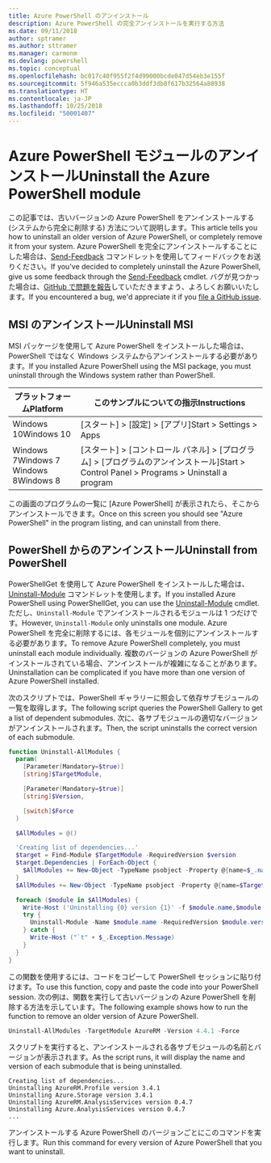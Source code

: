 ```yaml
---
title: Azure PowerShell のアンインストール
description: Azure PowerShell の完全アンインストールを実行する方法
ms.date: 09/11/2018
author: sptramer
ms.author: sttramer
ms.manager: carmonm
ms.devlang: powershell
ms.topic: conceptual
ms.openlocfilehash: bc017c40f955f2f4d99000bcde047d54eb3e155f
ms.sourcegitcommit: 5f946a535eccca0b3ddf3db8f617b32564a88938
ms.translationtype: HT
ms.contentlocale: ja-JP
ms.lasthandoff: 10/25/2018
ms.locfileid: "50001407"
---
```

# <a name="uninstall-the-azure-powershell-module"></a><span data-ttu-id="8c1a9-103">Azure PowerShell モジュールのアンインストール</span><span class="sxs-lookup"><span data-stu-id="8c1a9-103">Uninstall the Azure PowerShell module</span></span>

<span data-ttu-id="8c1a9-104">この記事では、古いバージョンの Azure PowerShell をアンインストールする (システムから完全に削除する) 方法について説明します。</span><span class="sxs-lookup"><span data-stu-id="8c1a9-104">This article tells you how to uninstall an older version of Azure PowerShell, or completely remove it from your system.</span></span> <span data-ttu-id="8c1a9-105">Azure PowerShell を完全にアンインストールすることにした場合は、[Send-Feedback](/powershell/module/azurerm.profile/send-feedback) コマンドレットを使用してフィードバックをお送りください。</span><span class="sxs-lookup"><span data-stu-id="8c1a9-105">If you've decided to completely uninstall the Azure PowerShell, give us some feedback through the [Send-Feedback](/powershell/module/azurerm.profile/send-feedback) cmdlet.</span></span>
<span data-ttu-id="8c1a9-106">バグが見つかった場合は、[GitHub で問題を報告](https://github.com/azure/azure-powershell/issues)していただきますよう、よろしくお願いいたします。</span><span class="sxs-lookup"><span data-stu-id="8c1a9-106">If you encountered a bug, we'd appreciate it if you [file a GitHub issue](https://github.com/azure/azure-powershell/issues).</span></span>

## <a name="uninstall-msi"></a><span data-ttu-id="8c1a9-107">MSI のアンインストール</span><span class="sxs-lookup"><span data-stu-id="8c1a9-107">Uninstall MSI</span></span>

<span data-ttu-id="8c1a9-108">MSI パッケージを使用して Azure PowerShell をインストールした場合は、PowerShell ではなく Windows システムからアンインストールする必要があります。</span><span class="sxs-lookup"><span data-stu-id="8c1a9-108">If you installed Azure PowerShell using the MSI package, you must uninstall through the Windows system rather than PowerShell.</span></span>

| <span data-ttu-id="8c1a9-109">プラットフォーム</span><span class="sxs-lookup"><span data-stu-id="8c1a9-109">Platform</span></span> | <span data-ttu-id="8c1a9-110">このサンプルについての指示</span><span class="sxs-lookup"><span data-stu-id="8c1a9-110">Instructions</span></span> |
|----------|--------------|
| <span data-ttu-id="8c1a9-111">Windows 10</span><span class="sxs-lookup"><span data-stu-id="8c1a9-111">Windows 10</span></span> | <span data-ttu-id="8c1a9-112">[スタート] > [設定] > [アプリ]</span><span class="sxs-lookup"><span data-stu-id="8c1a9-112">Start > Settings > Apps</span></span> |
| <span data-ttu-id="8c1a9-113">Windows 7</span><span class="sxs-lookup"><span data-stu-id="8c1a9-113">Windows 7</span></span> </br><span data-ttu-id="8c1a9-114">Windows 8</span><span class="sxs-lookup"><span data-stu-id="8c1a9-114">Windows 8</span></span> | <span data-ttu-id="8c1a9-115">[スタート] > [コントロール パネル] > [プログラム] > [プログラムのアンインストール]</span><span class="sxs-lookup"><span data-stu-id="8c1a9-115">Start > Control Panel > Programs > Uninstall a program</span></span> |

<span data-ttu-id="8c1a9-116">この画面のプログラムの一覧に [Azure PowerShell] が表示されたら、そこからアンインストールできます。</span><span class="sxs-lookup"><span data-stu-id="8c1a9-116">Once on this screen you should see "Azure PowerShell" in the program listing, and can uninstall from there.</span></span>

## <a name="uninstall-from-powershell"></a><span data-ttu-id="8c1a9-117">PowerShell からのアンインストール</span><span class="sxs-lookup"><span data-stu-id="8c1a9-117">Uninstall from PowerShell</span></span>

<span data-ttu-id="8c1a9-118">PowerShellGet を使用して Azure PowerShell をインストールした場合は、[Uninstall-Module](/powershell/module/powershellget/uninstall-module) コマンドレットを使用します。</span><span class="sxs-lookup"><span data-stu-id="8c1a9-118">If you installed Azure PowerShell using PowerShellGet, you can use the [Uninstall-Module](/powershell/module/powershellget/uninstall-module) cmdlet.</span></span> <span data-ttu-id="8c1a9-119">ただし、`Uninstall-Module` でアンインストールされるモジュールは 1 つだけです。</span><span class="sxs-lookup"><span data-stu-id="8c1a9-119">However, `Uninstall-Module` only uninstalls one module.</span></span> <span data-ttu-id="8c1a9-120">Azure PowerShell を完全に削除するには、各モジュールを個別にアンインストールする必要があります。</span><span class="sxs-lookup"><span data-stu-id="8c1a9-120">To remove Azure PowerShell completely, you must uninstall each module individually.</span></span> <span data-ttu-id="8c1a9-121">複数のバージョンの Azure PowerShell がインストールされている場合、アンインストールが複雑になることがあります。</span><span class="sxs-lookup"><span data-stu-id="8c1a9-121">Uninstallation can be complicated if you have more than one version of Azure PowerShell installed.</span></span>

<span data-ttu-id="8c1a9-122">次のスクリプトでは、PowerShell ギャラリーに照会して依存サブモジュールの一覧を取得します。</span><span class="sxs-lookup"><span data-stu-id="8c1a9-122">The following script queries the PowerShell Gallery to get a list of dependent submodules.</span></span> <span data-ttu-id="8c1a9-123">次に、各サブモジュールの適切なバージョンがアンインストールされます。</span><span class="sxs-lookup"><span data-stu-id="8c1a9-123">Then, the script uninstalls the correct version of each submodule.</span></span>

```powershell
function Uninstall-AllModules {
  param(
    [Parameter(Mandatory=$true)]
    [string]$TargetModule,

    [Parameter(Mandatory=$true)]
    [string]$Version,

    [switch]$Force
  )

  $AllModules = @()

  'Creating list of dependencies...'
  $target = Find-Module $TargetModule -RequiredVersion $version
  $target.Dependencies | ForEach-Object {
    $AllModules += New-Object -TypeName psobject -Property @{name=$_.name; version=$_.requiredversion}
  }
  $AllModules += New-Object -TypeName psobject -Property @{name=$TargetModule; version=$Version}

  foreach ($module in $AllModules) {
    Write-Host ('Uninstalling {0} version {1}' -f $module.name,$module.version)
    try {
      Uninstall-Module -Name $module.name -RequiredVersion $module.version -Force:$Force -ErrorAction Stop
    } catch {
      Write-Host ("`t" + $_.Exception.Message)
    }
  }
}
```

<span data-ttu-id="8c1a9-124">この関数を使用するには、コードをコピーして PowerShell セッションに貼り付けます。</span><span class="sxs-lookup"><span data-stu-id="8c1a9-124">To use this function, copy and paste the code into your PowerShell session.</span></span> <span data-ttu-id="8c1a9-125">次の例は、関数を実行して古いバージョンの Azure PowerShell を削除する方法を示しています。</span><span class="sxs-lookup"><span data-stu-id="8c1a9-125">The following example shows how to run the function to remove an older version of Azure PowerShell.</span></span>

```powershell
Uninstall-AllModules -TargetModule AzureRM -Version 4.4.1 -Force
```

<span data-ttu-id="8c1a9-126">スクリプトを実行すると、アンインストールされる各サブモジュールの名前とバージョンが表示されます。</span><span class="sxs-lookup"><span data-stu-id="8c1a9-126">As the script runs, it will display the name and version of each submodule that is being uninstalled.</span></span>

```output
Creating list of dependencies...
Uninstalling AzureRM.Profile version 3.4.1
Uninstalling Azure.Storage version 3.4.1
Uninstalling AzureRM.AnalysisServices version 0.4.7
Uninstalling Azure.AnalysisServices version 0.4.7
...
```

<span data-ttu-id="8c1a9-127">アンインストールする Azure PowerShell のバージョンごとにこのコマンドを実行します。</span><span class="sxs-lookup"><span data-stu-id="8c1a9-127">Run this command for every version of Azure PowerShell that you want to uninstall.</span></span>
